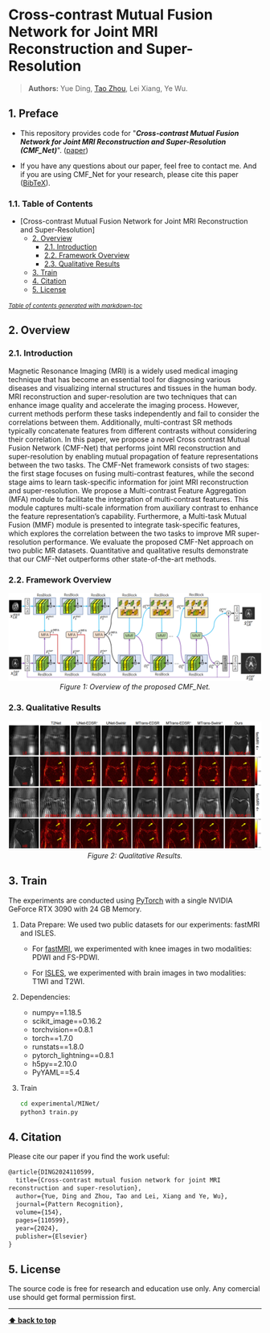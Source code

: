 # Cross-contrast Mutual Fusion Network for Joint MRI Reconstruction and Super-Resolution

> **Authors:**
> Yue Ding,
> [Tao Zhou](https://taozh2017.github.io/),
> Lei Xiang,
> Ye Wu.


## 1. Preface

- This repository provides code for "_**Cross-contrast Mutual Fusion Network for Joint MRI Reconstruction and Super-Resolution (CMF_Net)**_". 
([paper](https://www.sciencedirect.com/science/article/pii/S0031320323002558))

- If you have any questions about our paper, feel free to contact me. And if you are using CMF_Net for your research, please cite this paper ([BibTeX](#4-citation)).


### 1.1. Table of Contents

- [Cross-contrast Mutual Fusion Network for Joint MRI Reconstruction and Super-Resolution]
  - [2. Overview](#2-overview)
    - [2.1. Introduction](#21-introduction)
    - [2.2. Framework Overview](#22-framework-overview)
    - [2.3. Qualitative Results](#23-qualitative-results)
  - [3. Train](#3-train)
  - [4. Citation](#4-citation)
  - [5. License](#5-license)

<small><i><a href='http://ecotrust-canada.github.io/markdown-toc/'>Table of contents generated with markdown-toc</a></i></small>


## 2. Overview

### 2.1. Introduction

Magnetic Resonance Imaging (MRI) is a widely used medical imaging technique that has become an essential tool for diagnosing various diseases and visualizing internal structures and tissues in the human body.
MRI reconstruction and super-resolution are two techniques that can enhance image quality and accelerate the imaging process. However, current methods perform these tasks independently and fail to consider
the correlations between them. Additionally, multi-contrast SR methods typically concatenate features from different contrasts without considering their correlation. In this paper, we propose a novel Cross contrast Mutual Fusion Network (CMF-Net) that performs joint MRI reconstruction and super-resolution by enabling mutual propagation of feature representations between the two tasks. The CMF-Net framework consists of two stages: the first stage focuses on fusing multi-contrast features, while the second stage aims to learn task-specific information for joint MRI reconstruction and super-resolution. We propose a Multi-contrast Feature Aggregation (MFA) module to facilitate the integration of multi-contrast features. This module captures multi-scale information from auxiliary contrast to enhance the feature representation’s capability. Furthermore, a Multi-task Mutual Fusion (MMF) module is presented to integrate task-specific features, which explores the correlation between the two tasks to improve MR super-resolution performance. We evaluate the proposed CMF-Net approach on two public MR datasets. Quantitative and qualitative results demonstrate that our CMF-Net outperforms other state-of-the-art methods.

### 2.2. Framework Overview

<p align="center">
    <img src="img/overall.PNG"/> <br />
    <em> 
    Figure 1: Overview of the proposed CMF_Net.
    </em>
</p>

### 2.3. Qualitative Results

<p align="center">
    <img src="img/qualitative.PNG"/> <br />
    <em> 
    Figure 2: Qualitative Results.
    </em>
</p>

## 3. Train

The experiments are conducted using [PyTorch](https://github.com/pytorch/pytorch) with 
a single NVIDIA GeForce RTX 3090 with 24 GB Memory.


1. Data Prepare:
   We used two public datasets for our experiments: fastMRI and ISLES. 
    
    + For [fastMRI](https://fastmri.med.nyu.edu/), we experimented with knee images in two modalities: PDWI and FS-PDWI.
    
    +  For [ISLES](https://www.sciencedirect.com/science/article/abs/pii/S1361841516301268), we experimented with brain images in two modalities: T1WI and T2WI.
   
1. Dependencies:
   * numpy==1.18.5
   * scikit_image==0.16.2
   * torchvision==0.8.1
   * torch==1.7.0
   * runstats==1.8.0
   * pytorch_lightning==0.8.1
   * h5py==2.10.0
   * PyYAML==5.4

1. Train
   ```bash
   cd experimental/MINet/
   python3 train.py
   ```

## 4. Citation

Please cite our paper if you find the work useful: 
    
    @article{DING2024110599,
      title={Cross-contrast mutual fusion network for joint MRI reconstruction and super-resolution},
      author={Yue, Ding and Zhou, Tao and Lei, Xiang and Ye, Wu},
      journal={Pattern Recognition},
      volume={154},
      pages={110599},
      year={2024},
      publisher={Elsevier}
    }


## 5. License

The source code is free for research and education use only. Any comercial use should get formal permission first.

---

**[⬆ back to top](#0-preface)**
